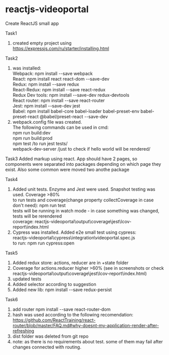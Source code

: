 # reactjs-videoportal
Create ReactJS small app

Task1
1. created empty project using https://expressjs.com/ru/starter/installing.html

Task2
1. was installed: <br />
Webpack: npm install --save webpack  <br />
React: npm install react react-dom --save-dev <br />
Redux: npm install --save redux <br />
React-Redux: npm install --save react-redux <br />
Redux Dev tools: npm install --save-dev redux-devtools <br />
React router: npm install --save react-router <br />
Jest: npm install --save-dev jest <br />
Babel: npm install babel-core babel-loader babel-preset-env babel-preset-react @babel/preset-react --save-dev <br />
3. webpack.config file was created.  <br />
The following commands can be used in cmd:  <br />
npm run build:dev <br />
npm run build:prod <br />
npm test /to run jest tests/ <br />
webpack-dev-server /just to check if hello world will be rendered/ <br />

Task3
Added markup using react. App should have 2 pages, so components were separated into packages depending on which page they exist. Also some common were moved two anothe package

Task4
1. Added unit tests. Enzyme and Jest were used. Snapshot testing was used. Coverage >80% <br />
to run tests and coverage(change property collectCoverage in case don't need): npm run test <br />
tests will be running in watch mode - in case something was changed, tests will be rerendered <br/>
coverage: reactjs-videoportal\output\coverage\jest\lcov-report\index.html
2. Cypress was installed. Added e2e small test using cypress: <br/> reactjs-videoportal\cypress\integration\videoportal.spec.js <br/>
to run: npm run cypress:open

Task5
1. Added redux store: actions, reducer are in +state folder <br />
2. Coverage for actions.reducer higher >60%  (see in screenshots or check reactjs-videoportal\output\coverage\jest\lcov-report\index.html) <br/>
3. updated tests <br/>
4. Added selector according to suggestion <br/>
5. Added new lib: npm install --save redux-persist <br/>

Task6
1. add router npm install --save react-router-dom <br/>
2. hash was used according to the following recomendation: https://github.com/ReactTraining/react-router/blob/master/FAQ.md#why-doesnt-my-application-render-after-refreshing <br/>
3. dist folder was deleted from git repo <br />
4. note: as there is no requirements about test. some of them may fail after changes connected with routing. <br />